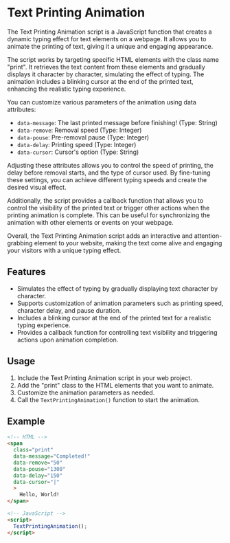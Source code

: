 # Text Printing Animation

The Text Printing Animation script is a JavaScript function that creates a dynamic typing effect for text elements on a webpage. It allows you to animate the printing of text, giving it a unique and engaging appearance.

The script works by targeting specific HTML elements with the class name "print". It retrieves the text content from these elements and gradually displays it character by character, simulating the effect of typing. The animation includes a blinking cursor at the end of the printed text, enhancing the realistic typing experience.

You can customize various parameters of the animation using data attributes:

- `data-message`: The last printed message before finishing! (Type: String)
- `data-remove`: Removal speed (Type: Integer)
- `data-pouse`: Pre-removal pause (Type: Integer)
- `data-delay`: Printing speed (Type: Integer)
- `data-cursor`: Cursor's option (Type: String)

Adjusting these attributes allows you to control the speed of printing, the delay before removal starts, and the type of cursor used. By fine-tuning these settings, you can achieve different typing speeds and create the desired visual effect.

Additionally, the script provides a callback function that allows you to control the visibility of the printed text or trigger other actions when the printing animation is complete. This can be useful for synchronizing the animation with other elements or events on your webpage.

Overall, the Text Printing Animation script adds an interactive and attention-grabbing element to your website, making the text come alive and engaging your visitors with a unique typing effect.

## Features

- Simulates the effect of typing by gradually displaying text character by character.
- Supports customization of animation parameters such as printing speed, character delay, and pause duration.
- Includes a blinking cursor at the end of the printed text for a realistic typing experience.
- Provides a callback function for controlling text visibility and triggering actions upon animation completion.

## Usage

1. Include the Text Printing Animation script in your web project.
2. Add the "print" class to the HTML elements that you want to animate.
3. Customize the animation parameters as needed.
4. Call the `TextPrintingAnimation()` function to start the animation.

## Example

```html
<!-- HTML -->
<span 
  class="print" 
  data-message="Completed!"
  data-remove="50"
  data-pouse="1300"
  data-delay="150"
  data-cursor="|"
  >
    Hello, World!
</span>

<!-- JavaScript -->
<script>
  TextPrintingAnimation();
</script>
